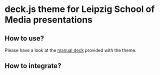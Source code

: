 # deck.js theme for Leipzig School of Media presentations

## How to use?

Please have a look at the [manual deck](http://aksw.github.com/lsom.theme.deck.js/manual/)
provided with the theme.

## How to integrate?


